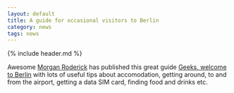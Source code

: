 ```yaml
---
layout: default
title: A guide for occasional visitors to Berlin
category: news
tags: news
---
```


{% include header.md %}

Awesome <a href="http://roderick.dk/" target="_blank">Morgan Roderick</a> has published this great guide <a href="http://roderick.dk/geeks-welcome-to-berlin/" target="_blank">Geeks, welcome to Berlin</a> with lots of useful tips about accomodation, getting around, to and from the airport, getting a data SIM card, finding food and drinks etc.